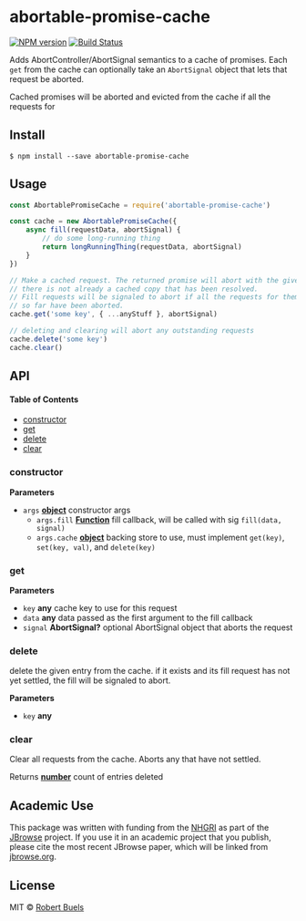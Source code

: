# abortable-promise-cache

[![NPM version](https://img.shields.io/npm/v/abortable-promise-cache.svg?style=flat-square)](https://npmjs.org/package/abortable-promise-cache)
[![Build Status](https://img.shields.io/travis/rbuels/abortable-promise-cache/master.svg?style=flat-square)](https://travis-ci.org/rbuels/abortable-promise-cache) 

Adds AbortController/AbortSignal semantics to a cache of promises. Each `get` from the cache can optionally take an `AbortSignal` object that lets that request be aborted.

Cached promises will be aborted and evicted from the cache if all the requests for 

## Install

    $ npm install --save abortable-promise-cache

## Usage

```js
const AbortablePromiseCache = require('abortable-promise-cache')

const cache = new AbortablePromiseCache({
    async fill(requestData, abortSignal) {
        // do some long-running thing
        return longRunningThing(requestData, abortSignal)
    }
})

// Make a cached request. The returned promise will abort with the given abort signal if
// there is not already a cached copy that has been resolved.
// Fill requests will be signaled to abort if all the requests for them
// so far have been aborted.
cache.get('some key', { ...anyStuff }, abortSignal)

// deleting and clearing will abort any outstanding requests
cache.delete('some key')
cache.clear()
```

## API

<!-- Generated by documentation.js. Update this documentation by updating the source code. -->

#### Table of Contents

-   [constructor](#constructor)
-   [get](#get)
-   [delete](#delete)
-   [clear](#clear)

### constructor

**Parameters**

-   `args` **[object](https://developer.mozilla.org/docs/Web/JavaScript/Reference/Global_Objects/Object)** constructor args
    -   `args.fill` **[Function](https://developer.mozilla.org/docs/Web/JavaScript/Reference/Statements/function)** fill callback, will be called with sig `fill(data, signal)`
    -   `args.cache` **[object](https://developer.mozilla.org/docs/Web/JavaScript/Reference/Global_Objects/Object)** backing store to use, must implement `get(key)`, `set(key, val)`,
         and `delete(key)`

### get

**Parameters**

-   `key` **any** cache key to use for this request
-   `data` **any** data passed as the first argument to the fill callback
-   `signal` **AbortSignal?** optional AbortSignal object that aborts the request

### delete

delete the given entry from the cache. if it exists and its fill request has
not yet settled, the fill will be signaled to abort.

**Parameters**

-   `key` **any** 

### clear

Clear all requests from the cache. Aborts any that have not settled.

Returns **[number](https://developer.mozilla.org/docs/Web/JavaScript/Reference/Global_Objects/Number)** count of entries deleted

## Academic Use

This package was written with funding from the [NHGRI](http://genome.gov) as part of the [JBrowse](http://jbrowse.org) project. If you use it in an academic project that you publish, please cite the most recent JBrowse paper, which will be linked from [jbrowse.org](http://jbrowse.org).

## License

MIT © [Robert Buels](https://github.com/rbuels)
